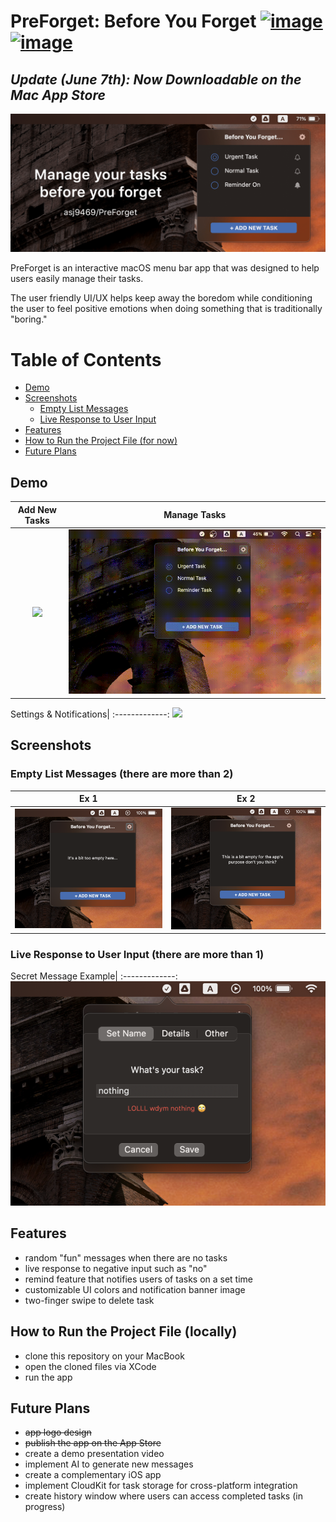 # PreForget: Before You Forget [![image](	https://img.shields.io/badge/mac%20app%20store-000000?style=for-the-badge&logo=apple&logoColor=white)](https://apps.apple.com/us/app/preforget-menu-bar-to-do-app/id6449631717) [![image](	https://img.shields.io/badge/official%20website-ffffff?style=for-the-badge&logo=&logoColor=000)](https://preforget.vercel.app)


## *Update (June 7th): Now Downloadable on the Mac App Store*

<img src="readme_source/banner.png">

PreForget is an interactive macOS menu bar app that was designed to help users easily manage their tasks.

The user friendly UI/UX helps keep away the boredom while conditioning the user to feel positive emotions when doing something that is traditionally "boring."

# Table of Contents
- [Demo](#demo)
- [Screenshots](#screenshots)
  - [Empty List Messages](#empty-list-messages)
  - [Live Response to User Input](#live-response-to-user-input)
- [Features](#features)
- [How to Run the Project File (for now)](#how-to-run-the-project-file-for-now)
- [Future Plans](#future-plans)

## Demo

Add New Tasks | Manage Tasks
:--------:|:--------------------:
<img src="readme_source/adding tasks_cropped.gif" >|<img src="readme_source/edit_delete tasks_cropped.gif">

Settings & Notifications|
:-------------:
<img src="readme_source/notif_settings_cropped.gif">

## Screenshots
### Empty List Messages (there are more than 2)
Ex 1| Ex 2
:--------:|:----------------:
<img src="readme_source/empty list text 1.png" > | <img src="readme_source/empty list text 2.png" >

### Live Response to User Input (there are more than 1)
Secret Message Example|
:-------------:
<img src="readme_source/secret message ex.png" >

## Features
- random "fun" messages when there are no tasks
- live response to negative input such as "no"
- remind feature that notifies users of tasks on a set time
- customizable UI colors and notification banner image
- two-finger swipe to delete task

## How to Run the Project File (locally)
- clone this repository on your MacBook
- open the cloned files via XCode
- run the app
  
## Future Plans
- ~~app logo design~~
- ~~publish the app on the App Store~~
- create a demo presentation video
- implement AI to generate new messages
- create a complementary iOS app
- implement CloudKit for task storage for cross-platform integration
- create history window where users can access completed tasks (in progress)
